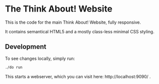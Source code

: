# The Think About! Website

This is the code for the main Think About! Website, fully responsive.

It contains semantical HTML5 and a mostly class-less minimal CSS styling.

## Development

To see changes locally, simply run:

```sh
./do run
```

This starts a webserver, which you can visit here: http://localhost:9090/ .
